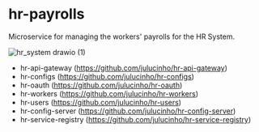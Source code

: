 # hr-payrolls
Microservice for managing the workers' payrolls for the HR System.

![hr_system drawio (1)](https://user-images.githubusercontent.com/60593328/147387017-95f06dec-631e-40bb-8a3e-e3cd0bae5e82.png)

- hr-api-gateway (https://github.com/julucinho/hr-api-gateway)
- hr-configs (https://github.com/julucinho/hr-configs)
- hr-oauth (https://github.com/julucinho/hr-oauth)
- hr-workers (https://github.com/julucinho/hr-workers)
- hr-users (https://github.com/julucinho/hr-users)
- hr-config-server (https://github.com/julucinho/hr-config-server)
- hr-service-registry (https://github.com/julucinho/hr-service-registry)
